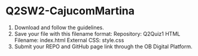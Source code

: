 # Q2SW2-CajucomMartina
1. Download and follow the guidelines.
2. Save your file with this filename format:
       Repository: Q2Quiz1
       HTML Filename: index.html
       External CSS: style.css
3. Submit your REPO and GitHub page link through the OB Digital Platform.
